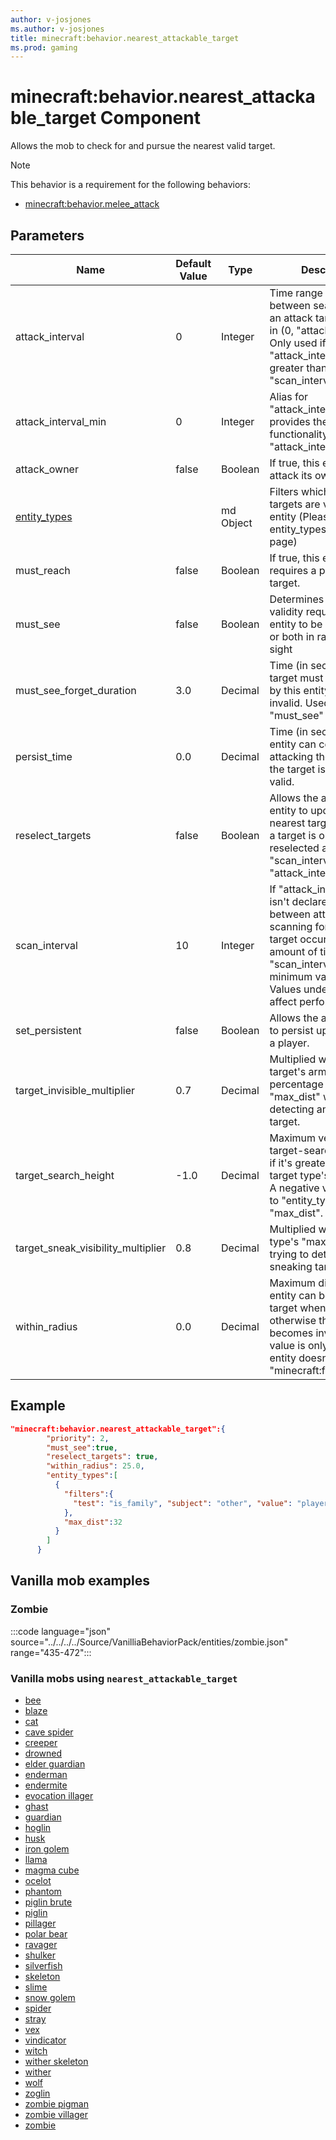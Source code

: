 ```yaml
---
author: v-josjones
ms.author: v-josjones
title: minecraft:behavior.nearest_attackable_target
ms.prod: gaming
---
```


# minecraft:behavior.nearest_attackable_target Component

Allows the mob to check for and pursue the nearest valid target.

> [!NOTE]
> This behavior is a requirement for the following behaviors:
>
>- [minecraft:behavior.melee_attack](minecraftBehavior_melee_attack.md)

## Parameters

|Name |Default Value  |Type  |Description  |
|---------|---------|---------|---------|
|attack_interval |0 |Integer |Time range (in seconds) between searching for an attack target, range is in (0, "attack_interval"]. Only used if "attack_interval" is greater than 0, otherwise "scan_interval" is used. |
|attack_interval_min |0 |Integer |Alias for "attack_interval"; provides the same functionality as "attack_interval". |
|attack_owner |false |Boolean |If true, this entity can attack its owner |
|[entity_types](../Definitions/entity_types.md) | |md Object |Filters which types of targets are valid for this entity (Please see entity_types' definition page)|
|must_reach |false |Boolean |If true, this entity requires a path to the target.|
|must_see |false |Boolean |Determines if target-validity requires this entity to be in range only, or both in range and in sight |
|must_see_forget_duration |3.0 |Decimal |Time (in seconds) the target must not be seen by this entity to become invalid. Used only if "must_see" is true.|
|persist_time |0.0 |Decimal |Time (in seconds) this entity can continue attacking the target after the target is no longer valid. |
|reselect_targets |false |Boolean |Allows the attacking entity to update the nearest target, otherwise a target is only reselected after each "scan_interval" or "attack_interval". |
|scan_interval |10 |Integer |If "attack_interval" is 0 or isn't declared, then between attacks: scanning for a new target occurs every amount of ticks equal to "scan_interval", minimum value is 1. Values under 10 can affect performance. |
|set_persistent |false |Boolean |Allows the actor to be set to persist upon targeting a player. |
|target_invisible_multiplier |0.7 | Decimal |Multiplied with the target's armor coverage percentage to modify "max_dist" when detecting an invisible target.|
|target_search_height |-1.0 |Decimal |Maximum vertical target-search distance, if it's greater than the target type's "max_dist". A negative value defaults to "entity_types" greatest "max_dist". |
|target_sneak_visibility_multiplier |0.8 |Decimal |Multiplied with the target type's "max_dist" when trying to detect a sneaking target. |
|within_radius |0.0 |Decimal |Maximum distance this entity can be from the target when following it, otherwise the target becomes invalid. This value is only used if the entity doesn't declare "minecraft:follow_range".|

## Example

```json
"minecraft:behavior.nearest_attackable_target":{
        "priority": 2,
        "must_see":true,
        "reselect_targets": true,
        "within_radius": 25.0,
        "entity_types":[
          {
            "filters":{
              "test": "is_family", "subject": "other", "value": "player"
            },
            "max_dist":32
          }
        ]
      }
```

## Vanilla mob examples

### Zombie

:::code language="json" source="../../../../Source/VanilliaBehaviorPack/entities/zombie.json" range="435-472":::

### Vanilla mobs using `nearest_attackable_target`

- [bee](../../../../Source/VanillaBehaviorPack_Snippets/entities/bee.md)
- [blaze](../../../../Source/VanillaBehaviorPack_Snippets/entities/blaze.md)
- [cat](../../../../Source/VanillaBehaviorPack_Snippets/entities/cat.md)
- [cave spider](../../../../Source/VanillaBehaviorPack_Snippets/entities/cave_spider.md)
- [creeper](../../../../Source/VanillaBehaviorPack_Snippets/entities/creeper.md)
- [drowned](../../../../Source/VanillaBehaviorPack_Snippets/entities/drowned.md)
- [elder guardian](../../../../Source/VanillaBehaviorPack_Snippets/entities/elder_guardian.md)
- [enderman](../../../../Source/VanillaBehaviorPack_Snippets/entities/enderman.md)
- [endermite](../../../../Source/VanillaBehaviorPack_Snippets/entities/endermite.md)
- [evocation illager](../../../../Source/VanillaBehaviorPack_Snippets/entities/evocation_illager.md)
- [ghast](../../../../Source/VanillaBehaviorPack_Snippets/entities/ghast.md)
- [guardian](../../../../Source/VanillaBehaviorPack_Snippets/entities/guardian.md)
- [hoglin](../../../../Source/VanillaBehaviorPack_Snippets/entities/hoglin.md)
- [husk](../../../../Source/VanilliaBehaviorPack/entities/husk.md)
- [iron golem](../../../../Source/VanilliaBehaviorPack/entities/iron_golem.md)
- [llama](../../../../Source/VanillaBehaviorPack_Snippets/entities/llama.md)
- [magma cube](../../../../Source/VanillaBehaviorPack_Snippets/entities/magma_cube.md)
- [ocelot](../../../../Source/VanillaBehaviorPack_Snippets/entities/ocelot.md)
- [phantom](../../../../Source/VanillaBehaviorPack_Snippets/entities/phantom.md)
- [piglin brute](../../../../Source/VanillaBehaviorPack_Snippets/entities/piglin_brute.md)
- [piglin](../../../../Source/VanillaBehaviorPack_Snippets/entities/piglin.md)
- [pillager](../../../../Source/VanillaBehaviorPack_Snippets/entities/pillager.md)
- [polar bear](../../../../Source/VanillaBehaviorPack_Snippets/entities/polar_bear.md)
- [ravager](../../../../Source/VanillaBehaviorPack_Snippets/entities/ravager.md)
- [shulker](../../../../Source/VanillaBehaviorPack_Snippets/entities/shulker.md)
- [silverfish](../../../../Source/VanillaBehaviorPack_Snippets/entities/silverfish.md)
- [skeleton](../../../../Source/VanillaBehaviorPack_Snippets/entities/skeleton.md)
- [slime](../../../../Source/VanillaBehaviorPack_Snippets/entities/slime.md)
- [snow golem](../../../../Source/VanillaBehaviorPack_Snippets/entities/snow_golem.md)
- [spider](../../../../Source/VanillaBehaviorPack_Snippets/entities/spider.md)
- [stray](../../../../Source/VanillaBehaviorPack_Snippets/entities/stray.md)
- [vex](../../../../Source/VanillaBehaviorPack_Snippets/entities/vex.md)
- [vindicator](../../../../Source/VanillaBehaviorPack_Snippets/entities/vindicator.md)
- [witch](../../../../Source/VanillaBehaviorPack_Snippets/entities/witch.md)
- [wither skeleton](../../../../Source/VanillaBehaviorPack_Snippets/entities/wither_skeleton.md)
- [wither](../../../../Source/VanillaBehaviorPack_Snippets/entities/wither.md)
- [wolf](../../../../Source/VanillaBehaviorPack_Snippets/entities/wolf.md)
- [zoglin](../../../../Source/VanillaBehaviorPack_Snippets/entities/zoglin.md)
- [zombie pigman](../../../../Source/VanillaBehaviorPack_Snippets/entities/zombie_pigman.md)
- [zombie villager](../../../../Source/VanillaBehaviorPack_Snippets/entities/zombie_villager.md)
- [zombie](../../../../Source/VanillaBehaviorPack_Snippets/entities/zombie.md)